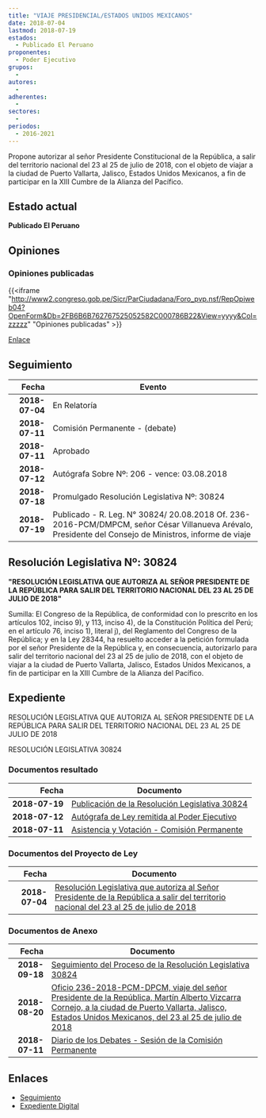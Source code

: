 ```yaml
---
title: "VIAJE PRESIDENCIAL/ESTADOS UNIDOS MEXICANOS"
date: 2018-07-04
lastmod: 2018-07-19
estados: 
  - Publicado El Peruano
proponentes: 
  - Poder Ejecutivo
grupos: 
  - 
autores: 
  - 
adherentes: 
  - 
sectores: 
  - 
periodos: 
  - 2016-2021
---
```


Propone autorizar al señor Presidente Constitucional de la República, a salir del territorio nacional del 23 al 25 de julio de 2018, con el objeto de viajar a la ciudad de Puerto Vallarta, Jalisco, Estados Unidos Mexicanos, a fin de participar en la XIII Cumbre de la Alianza del Pacífico.


## Estado actual

**Publicado El Peruano**

## Opiniones

### Opiniones publicadas

{{<iframe "http://www2.congreso.gob.pe/Sicr/ParCiudadana/Foro_pvp.nsf/RepOpiweb04?OpenForm&Db=2FB6B6B762767525052582C000786B22&View=yyyy&Col=zzzzz" "Opiniones publicadas" >}}

[Enlace](http://www2.congreso.gob.pe/Sicr/ParCiudadana/Foro_pvp.nsf/RepOpiweb04?OpenForm&Db=2FB6B6B762767525052582C000786B22&View=yyyy&Col=zzzzz)

## Seguimiento

| Fecha | Evento |
|------:|--------|
| **2018-07-04** | En Relatoría|
| **2018-07-11** | Comisión Permanente - (debate)|
| **2018-07-11** | Aprobado|
| **2018-07-12** | Autógrafa Sobre Nº: 206 - vence: 03.08.2018|
| **2018-07-18** | Promulgado Resolución Legislativa Nº: 30824|
| **2018-07-19** | Publicado - R. Leg. N° 30824/ 20.08.2018 Of. 236-2016-PCM/DMPCM, señor César Villanueva Arévalo, Presidente del Consejo de Ministros, informe de viaje|

## Resolución Legislativa Nº: 30824

**"RESOLUCIÓN LEGISLATIVA QUE AUTORIZA AL SEÑOR PRESIDENTE DE LA REPÚBLICA PARA SALIR DEL TERRITORIO NACIONAL DEL 23 AL 25 DE JULIO DE 2018"**

Sumilla: El Congreso de la República, de conformidad con lo prescrito en los artículos 102, inciso 9), y 113, inciso 4), de la Constitución Política del Perú; en el artículo 76, inciso 1), literal j), del Reglamento del Congreso de la República; y en la Ley 28344, ha resuelto acceder a la petición formulada por el señor Presidente de la República y, en consecuencia, autorizarlo para salir del territorio nacional del 23 al 25 de julio de 2018, con el objeto de viajar a la ciudad de Puerto Vallarta, Jalisco, Estados Unidos Mexicanos, a fin de participar en la XIII Cumbre de la Alianza del Pacífico.


## Expediente

RESOLUCIÓN LEGISLATIVA QUE AUTORIZA AL SEÑOR PRESIDENTE DE LA REPÚBLICA PARA SALIR DEL TERRITORIO NACIONAL DEL 23 AL 25 DE JULIO DE 2018

RESOLUCIÓN LEGISLATIVA 30824


### Documentos resultado

| Fecha | Documento |
|------:|--------|
| **2018-07-19** | [Publicación de la Resolución Legislativa 30824](http://www.leyes.congreso.gob.pe/Documentos/2016_2021/ADLP/Normas_Legales/30824-RLG.pdf) |
| **2018-07-12** | [Autógrafa de Ley remitida al Poder Ejecutivo](http://www.leyes.congreso.gob.pe/Documentos/2016_2021/ADLP/Texto_Aprobado/AU0309220180712.pdf) |
| **2018-07-11** | [Asistencia y Votación - Comisión Permanente](http://www.leyes.congreso.gob.pe/Documentos/2016_2021/Asistencia_y_Votacion/Proyectos_de_Ley/AVCP0309220180711.pdf) |

### Documentos del Proyecto de Ley

| Fecha | Documento |
|------:|--------|
| **2018-07-04** | [Resolución Legislativa que autoriza al Señor Presidente de la República a salir del territorio nacional del 23 al 25 de julio de 2018](http://www.leyes.congreso.gob.pe/Documentos/2016_2021/Proyectos_de_Ley_y_de_Resoluciones_Legislativas/PL0309220180704.pdf) |

### Documentos de Anexo

| Fecha | Documento |
|------:|--------|
| **2018-09-18** | [Seguimiento del Proceso de la Resolución Legislativa 30824](http://www.leyes.congreso.gob.pe/Documentos/2016_2021/Seguimiento_de_Proyectos_de_Ley/03092PL20180918.pdf) |
| **2018-08-20** | [Oficio 236-2018-PCM-DPCM, viaje del señor Presidente de la República, Martín Alberto Vizcarra Cornejo, a la ciudad de Puerto Vallarta, Jalisco, Estados Unidos Mexicanos, del 23 al 25 de julio de 2018](http://www.leyes.congreso.gob.pe/Documentos/2016_2021/Oficios/Poder_Ejecutivo/OFICIO-236-2018-PCM-DPCM.pdf) |
| **2018-07-11** | [Diario de los Debates - Sesión de la Comisión Permanente](http://www.leyes.congreso.gob.pe/Documentos/2016_2021/ADLP/Diario_Debates/30824-TDD.pdf) |

## Enlaces 

- [Seguimiento](http://www2.congreso.gob.pe/Sicr/TraDocEstProc/CLProLey2016.nsf/f7fff46988ca05b1052578e100829cc7/a786bc1e7b8c0be7052582c00061cb2e?OpenDocument)
- [Expediente Digital](http://www2.congreso.gob.pe/Sicr/TraDocEstProc/CLProLey2016.nsf/f7fff46988ca05b1052578e100829cc7/a786bc1e7b8c0be7052582c00061cb2e?OpenDocument&Click=05257FB7005EB655.eb71d0cf91d8294e05256cdf006b5706/$Body/0.1C6C)
